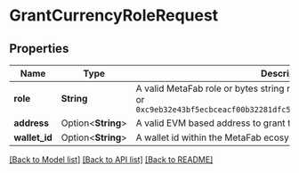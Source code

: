 # GrantCurrencyRoleRequest

## Properties

Name | Type | Description | Notes
------------ | ------------- | ------------- | -------------
**role** | **String** | A valid MetaFab role or bytes string representing a role, such as `minter` or `0xc9eb32e43bf5ecbceacf00b32281dfc5d6d700a0db676ea26ccf938a385ac3b7` | 
**address** | Option<**String**> | A valid EVM based address to grant the role to. | [optional]
**wallet_id** | Option<**String**> | A wallet id within the MetaFab ecosystem to grant the role to. | [optional]

[[Back to Model list]](../README.md#documentation-for-models) [[Back to API list]](../README.md#documentation-for-api-endpoints) [[Back to README]](../README.md)


